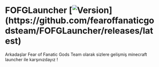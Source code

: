 # FOFGLauncher [![Version]([https://img.shields.io/github/release/dedepete/FreeLauncher.svg](https://img.shields.io/github/v/release/fearoffanaticgodsteam/FOFGLauncher.svg))](https://github.com/fearoffanaticgodsteam/FOFGLauncher/releases/latest)
Arkadaşlar Fear of Fanatic Gods Team olarak sizlere gelişmiş minecraft launcher ile karşınızdayız !
